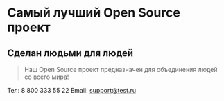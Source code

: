 # Самый лучший Open Source проект

## Сделан людьми для людей

> Наш Open Source проект предназначен для объединения людей со всего мира!


 Тел: 8 800 333 55 22
 Email: support@test.ru
